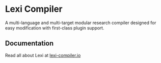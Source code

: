 # Lexi Compiler

A multi-language and multi-target modular research compiler designed for easy modification with first-class plugin support.

## Documentation

Read all about Lexi at [lexi-compiler.io](https://lexi-compiler.io)